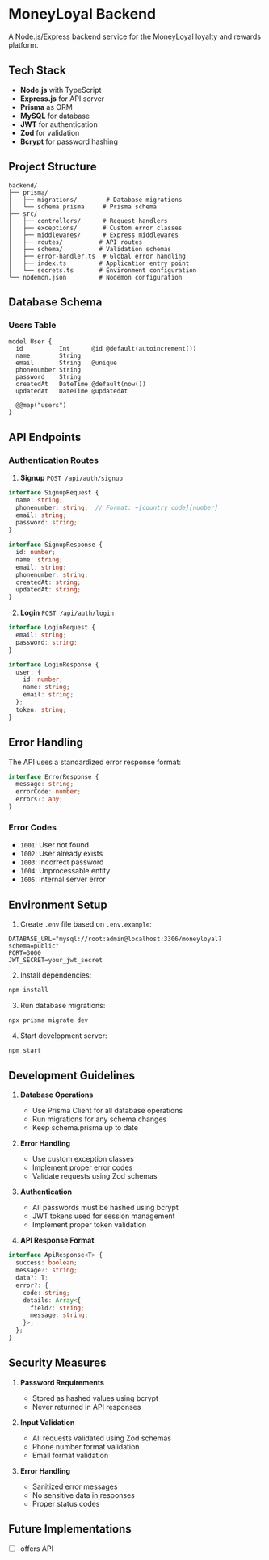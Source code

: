 # MoneyLoyal Backend

A Node.js/Express backend service for the MoneyLoyal loyalty and rewards platform.

## Tech Stack

- **Node.js** with TypeScript
- **Express.js** for API server
- **Prisma** as ORM
- **MySQL** for database
- **JWT** for authentication
- **Zod** for validation
- **Bcrypt** for password hashing

## Project Structure

```
backend/
├── prisma/
│   ├── migrations/        # Database migrations
│   └── schema.prisma     # Prisma schema
├── src/
│   ├── controllers/      # Request handlers
│   ├── exceptions/       # Custom error classes
│   ├── middlewares/      # Express middlewares
│   ├── routes/          # API routes
│   ├── schema/          # Validation schemas
│   ├── error-handler.ts  # Global error handling
│   ├── index.ts         # Application entry point
│   └── secrets.ts       # Environment configuration
└── nodemon.json         # Nodemon configuration
```

## Database Schema

### Users Table
```prisma
model User {
  id          Int      @id @default(autoincrement())
  name        String
  email       String   @unique
  phonenumber String
  password    String
  createdAt   DateTime @default(now())
  updatedAt   DateTime @updatedAt

  @@map("users")
}
```

## API Endpoints

### Authentication Routes

1. **Signup** `POST /api/auth/signup`
```typescript
interface SignupRequest {
  name: string;
  phonenumber: string;  // Format: +[country code][number]
  email: string;
  password: string;
}

interface SignupResponse {
  id: number;
  name: string;
  email: string;
  phonenumber: string;
  createdAt: string;
  updatedAt: string;
}
```

2. **Login** `POST /api/auth/login`
```typescript
interface LoginRequest {
  email: string;
  password: string;
}

interface LoginResponse {
  user: {
    id: number;
    name: string;
    email: string;
  };
  token: string;
}
```

## Error Handling

The API uses a standardized error response format:

```typescript
interface ErrorResponse {
  message: string;
  errorCode: number;
  errors?: any;
}
```

### Error Codes
- `1001`: User not found
- `1002`: User already exists
- `1003`: Incorrect password
- `1004`: Unprocessable entity
- `1005`: Internal server error

## Environment Setup

1. Create `.env` file based on `.env.example`:
```env
DATABASE_URL="mysql://root:admin@localhost:3306/moneyloyal?schema=public"
PORT=3000
JWT_SECRET=your_jwt_secret
```

2. Install dependencies:
```bash
npm install
```

3. Run database migrations:
```bash
npx prisma migrate dev
```

4. Start development server:
```bash
npm start
```

## Development Guidelines

1. **Database Operations**
   - Use Prisma Client for all database operations
   - Run migrations for any schema changes
   - Keep schema.prisma up to date

2. **Error Handling**
   - Use custom exception classes
   - Implement proper error codes
   - Validate requests using Zod schemas

3. **Authentication**
   - All passwords must be hashed using bcrypt
   - JWT tokens used for session management
   - Implement proper token validation

4. **API Response Format**
```typescript
interface ApiResponse<T> {
  success: boolean;
  message?: string;
  data?: T;
  error?: {
    code: string;
    details: Array<{
      field?: string;
      message: string;
    }>;
  };
}
```

## Security Measures

1. **Password Requirements**
   - Stored as hashed values using bcrypt
   - Never returned in API responses

2. **Input Validation**
   - All requests validated using Zod schemas
   - Phone number format validation
   - Email format validation

3. **Error Handling**
   - Sanitized error messages
   - No sensitive data in responses
   - Proper status codes

## Future Implementations

- [ ] offers API
